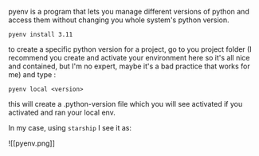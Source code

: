 pyenv is a program that lets you manage different versions of python and access them without changing you whole system's python version.

```
pyenv install 3.11
```

to create a specific python version for a project, go to you project folder (I recommend you create and activate your environment here so it's all nice and contained, but I'm no expert, maybe it's a bad practice that works for me) and type : 

```
pyenv local <version>
```

this will create a .python-version file which you will see activated if you activated and ran your local env.

In my case, using `starship` I see it as:

![[pyenv.png]]